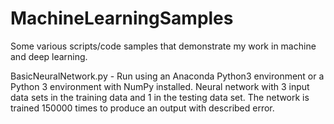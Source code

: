# MachineLearningSamples
Some various scripts/code samples that demonstrate my work in machine and deep learning.

BasicNeuralNetwork.py - Run using an Anaconda Python3 environment or a Python 3 environment with NumPy installed. Neural network with 3 input data sets in the training data and 1 in the testing data set. The network is trained 150000 times to produce an output with described error.
